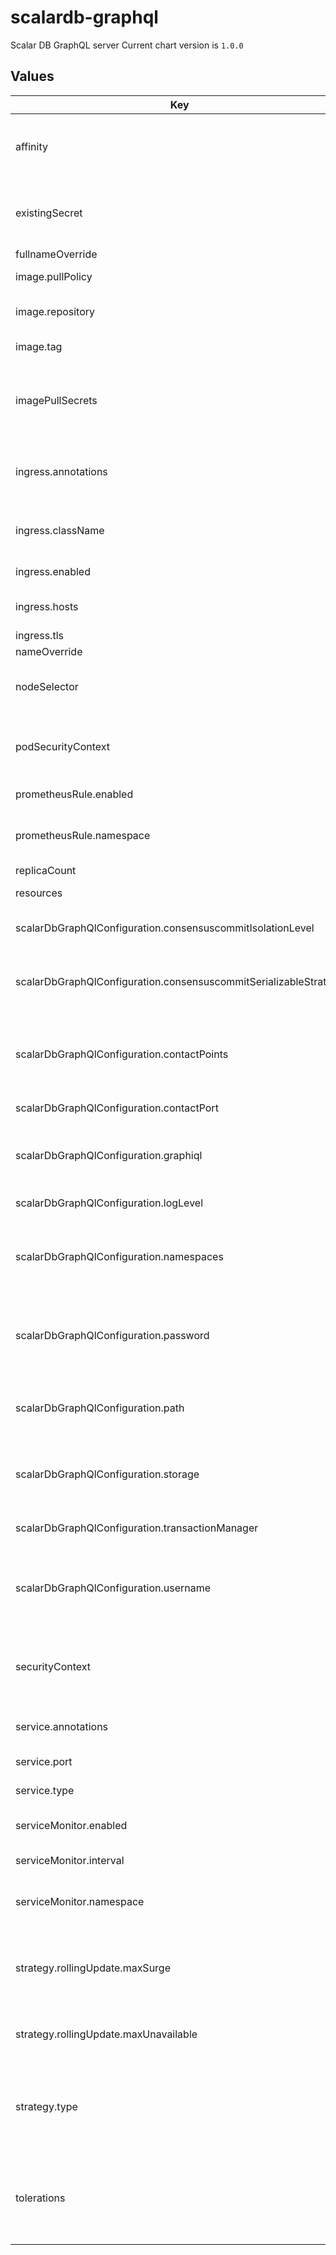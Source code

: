 # scalardb-graphql

Scalar DB GraphQL server
Current chart version is `1.0.0`

## Values

| Key | Type | Default | Description |
|-----|------|---------|-------------|
| affinity | object | `{}` | The affinity/anti-affinity feature, greatly expands the types of constraints you can express. |
| existingSecret | string | `""` | Name of existing secret to use for storing database username and password. |
| fullnameOverride | string | `""` |  |
| image.pullPolicy | string | `"IfNotPresent"` | Specify a image pulling policy. |
| image.repository | string | `"ghcr.io/scalar-labs/scalardb-graphql"` | Docker image reposiory of Scalar DB GraphQL. |
| image.tag | string | `"3.5.0"` | Docker tag of the image. |
| imagePullSecrets | list | `[{"name":"reg-docker-secrets"}]` | Optionally specify an array of imagePullSecrets. Secrets must be manually created in the namespace. |
| ingress.annotations | object | `{"alb.ingress.kubernetes.io/healthcheck-path":"/graphql?query=%7B__typename%7D","alb.ingress.kubernetes.io/scheme":"internal","alb.ingress.kubernetes.io/target-group-attributes":"stickiness.enabled=true,stickiness.lb_cookie.duration_seconds=60","alb.ingress.kubernetes.io/target-type":"ip","nginx.ingress.kubernetes.io/affinity":"cookie","nginx.ingress.kubernetes.io/session-cookie-hash":"sha1","nginx.ingress.kubernetes.io/session-cookie-max-age":"300","nginx.ingress.kubernetes.io/session-cookie-name":"INGRESSCOOKIE","nginx.ingress.kubernetes.io/session-cookie-path":"/"}` | The class-specific annotations for the ingress resource. |
| ingress.className | string | `""` | The ingress class name. Specify "alb" for AWS Application Load Balancer. |
| ingress.enabled | bool | `true` | Enable ingress resource. |
| ingress.hosts | list | `[{"host":"","paths":[{"path":"/","pathType":"Prefix"}]}]` | List of rules that are handled with the the ingress. |
| ingress.tls | list | `[]` |  |
| nameOverride | string | `""` |  |
| nodeSelector | object | `{}` | nodeSelector is form of node selection constraint. |
| podSecurityContext | object | `{}` | PodSecurityContext holds pod-level security attributes and common container settings. |
| prometheusRule.enabled | bool | `false` | enable rules for prometheus |
| prometheusRule.namespace | string | `"monitoring"` | which namespace prometheus is located. by default monitoring |
| replicaCount | int | `3` |  |
| resources | object | `{}` | Resources allowed to the pod. |
| scalarDbGraphQlConfiguration.consensuscommitIsolationLevel | string | `""` | Default isolation level for ConsensusCommit. |
| scalarDbGraphQlConfiguration.consensuscommitSerializableStrategy | string | `""` | Default serializable strategy for ConsensusCommit transaction manager. |
| scalarDbGraphQlConfiguration.contactPoints | string | `"cassandra"` | The database contact point such as a hostname of Cassandra or a URL of Cosmos DB account. |
| scalarDbGraphQlConfiguration.contactPort | int | `9042` | The database port number. |
| scalarDbGraphQlConfiguration.graphiql | string | `"true"` | Whether the GraphQL server serves GraphiQL IDE. The default is true. |
| scalarDbGraphQlConfiguration.logLevel | string | `"INFO"` | The log level of Scalar DB GraphQL |
| scalarDbGraphQlConfiguration.namespaces | string | `""` | Comma-separated list of namespaces of tables for which the GraphQL server generates a schema. |
| scalarDbGraphQlConfiguration.password | string | `"cassandra"` | The password of the database. For Cosmos DB, Dynamo DB please specify a secret key here. |
| scalarDbGraphQlConfiguration.path | string | `"/graphql"` | Path component of the URL of the GraphQL endpoint. The default is /graphql. |
| scalarDbGraphQlConfiguration.storage | string | `"cassandra"` | Storage implementation. Either cassandra or cosmos or dynamo or jdbc can be set. |
| scalarDbGraphQlConfiguration.transactionManager | string | `"consensus-commit"` | The type of the transaction manager. |
| scalarDbGraphQlConfiguration.username | string | `"cassandra"` | The username of the database. For Cosmos DB please leave blank. For Dynamo DB please specify key id here. |
| securityContext | string | `nil` | Setting security context at the pod applies those settings to all containers in the pod. |
| service.annotations | object | `{}` | Service annotations, e.g: prometheus, etc. |
| service.port | int | `8080` | Scalar DB GraphQL server port. |
| service.type | string | `"ClusterIP"` | service types in kubernetes. |
| serviceMonitor.enabled | bool | `false` | enable metrics collect with prometheus |
| serviceMonitor.interval | string | `"15s"` | custom interval to retrieve the metrics |
| serviceMonitor.namespace | string | `"monitoring"` | which namespace prometheus is located. by default monitoring |
| strategy.rollingUpdate.maxSurge | string | `"25%"` | The number of pods that can be created above the desired amount of pods during an update |
| strategy.rollingUpdate.maxUnavailable | string | `"25%"` | The number of pods that can be unavailable during the update process |
| strategy.type | string | `"RollingUpdate"` | New pods are added gradually, and old pods are terminated gradually, e.g: Recreate or RollingUpdate |
| tolerations | list | `[]` | Tolerations are applied to pods, and allow (but do not require) the pods to schedule onto nodes with matching taints. |
